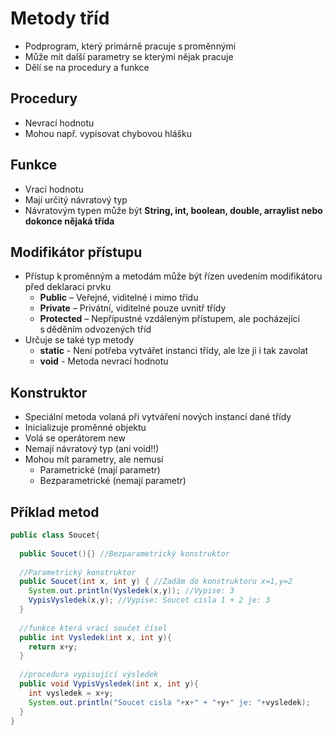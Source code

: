 # Metody tříd 
* Podprogram, který primárně pracuje s proměnnými 
* Může mít další parametry se kterými nějak pracuje
* Dělí se na procedury a funkce

## Procedury
* Nevrací hodnotu
* Mohou např. vypisovat chybovou hlášku

## Funkce
* Vrací hodnotu
* Mají určitý návratový typ
* Návratovým typen může být **String, int, boolean, double, arraylist nebo dokonce nějaká třída**

## Modifikátor přístupu
* Přístup k proměnným a metodám může být řízen uvedením modifikátoru před deklaraci prvku 
  - **Public** – Veřejné, viditelné i mimo třídu 
  - **Private** – Privátní, viditelné pouze uvnitř třídy 
  - **Protected** – Nepřípustné vzdáleným přístupem, ale pocházející s děděním odvozených tříd
* Určuje se také typ metody
  - **static** - Není potřeba vytvářet instanci třídy, ale lze ji i tak zavolat
  - **void** - Metoda nevrací hodnotu
  
## Konstruktor 
* Speciální metoda volaná při vytváření nových instancí dané třídy 
* Inicializuje proměnné objektu 
* Volá se operátorem new 
* Nemají návratový typ (ani void!!) 
* Mohou mít parametry, ale nemusí 
  - Parametrické (mají parametr)
  - Bezparametrické (nemají parametr)

## Příklad metod
```java
public class Soucet{
  
  public Soucet(){} //Bezparametrický konstruktor
  
  //Parametrický konstruktor
  public Soucet(int x, int y) { //Zadám do konstruktoru x=1,y=2
    System.out.println(Vysledek(x,y)); //Vypise: 3
    VypisVysledek(x,y); //Vypise: Soucet cisla 1 + 2 je: 3
  }
  
  //funkce která vrací součet čísel
  public int Vysledek(int x, int y){
    return x+y;
  }
  
  //procedura vypisující výsledek
  public void VypisVysledek(int x, int y){
    int vysledek = x+y;
    System.out.println("Soucet cisla "+x+" + "+y+" je: "+vysledek);
  }
}

